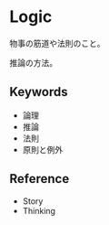 # Logic

物事の筋道や法則のこと。

推論の方法。

## Keywords

- 論理
- 推論
- 法則
- 原則と例外

## Reference

- Story
- Thinking
